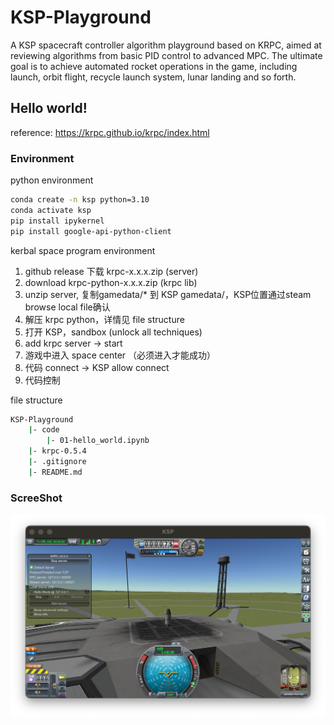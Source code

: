 # KSP-Playground
A KSP spacecraft controller algorithm playground based on KRPC, aimed at reviewing algorithms from basic PID control to advanced MPC. The ultimate goal is to achieve automated rocket operations in the game, including launch, orbit flight, recycle launch system, lunar landing and so forth.

## Hello world!
reference: https://krpc.github.io/krpc/index.html

### Environment
python environment
```bash
conda create -n ksp python=3.10
conda activate ksp
pip install ipykernel
pip install google-api-python-client
```
kerbal space program environment
1. github release 下载 krpc-x.x.x.zip (server)
2. download krpc-python-x.x.x.zip (krpc lib)
3. unzip server, 复制gamedata/* 到 KSP gamedata/，KSP位置通过steam browse local file确认
4. 解压 krpc python，详情见 file structure
5. 打开 KSP，sandbox (unlock all techniques)
6. add krpc server -> start
7. 游戏中进入 space center （必须进入才能成功）
8. 代码 connect -> KSP allow connect
9. 代码控制

file structure
```bash
KSP-Playground
    |- code
        |- 01-hello_world.ipynb
    |- krpc-0.5.4
    |- .gitignore
    |- README.md
```
### ScreeShot
![helloworld](./results/pictures/hello_world.png "Hello World!")
